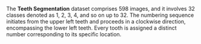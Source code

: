 The **Teeth Segmentation** dataset comprises 598 images, and it involves 32 classes denoted as 1, 2, 3, 4, and so on up to 32. The numbering sequence initiates from the upper left teeth and proceeds in a clockwise direction, encompassing the lower left teeth. Every tooth is assigned a distinct number corresponding to its specific location.
